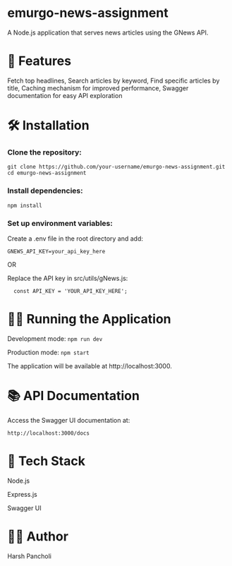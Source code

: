 # emurgo-news-assignment
A Node.js application that serves news articles using the GNews API.
# 🚀 Features

Fetch top headlines, Search articles by keyword, Find specific articles by title, Caching mechanism for improved performance, Swagger documentation for easy API exploration

# 🛠️ Installation

### Clone the repository:
```
git clone https://github.com/your-username/emurgo-news-assignment.git
cd emurgo-news-assignment
```

### Install dependencies:
```npm install```

### Set up environment variables:
Create a .env file in the root directory and add:

```GNEWS_API_KEY=your_api_key_here```

 OR

  Replace the API key in src/utils/gNews.js:
```
  const API_KEY = 'YOUR_API_KEY_HERE';
```


# 🏃‍♂️ Running the Application
Development mode:
```npm run dev```

Production mode:
```npm start```

The application will be available at http://localhost:3000.

# 📚 API Documentation
Access the Swagger UI documentation at:

```http://localhost:3000/docs```

# 🧰 Tech Stack

Node.js

Express.js

Swagger UI

# 👨‍💻 Author
Harsh Pancholi
